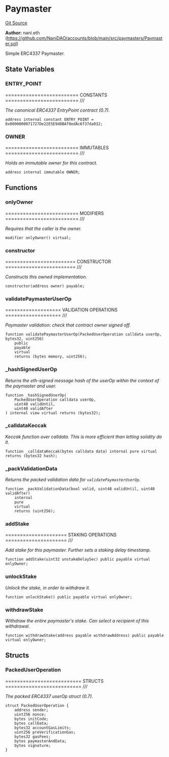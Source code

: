 # Paymaster
[Git Source](https://github.com/NaniDAO/accounts/blob/4fa25bf2c7729a2efb0aebee862ab87efef9e09e/src/paymasters/Paymaster.sol)

**Author:**
nani.eth (https://github.com/NaniDAO/accounts/blob/main/src/paymasters/Paymaster.sol)

Simple ERC4337 Paymaster.


## State Variables
### ENTRY_POINT
========================= CONSTANTS ========================= ///

*The canonical ERC4337 EntryPoint contract (0.7).*


```solidity
address internal constant ENTRY_POINT = 0x0000000071727De22E5E9d8BAf0edAc6f37da032;
```


### OWNER
========================= IMMUTABLES ========================= ///

*Holds an immutable owner for this contract.*


```solidity
address internal immutable OWNER;
```


## Functions
### onlyOwner

========================= MODIFIERS ========================= ///

*Requires that the caller is the owner.*


```solidity
modifier onlyOwner() virtual;
```

### constructor

======================== CONSTRUCTOR ======================== ///

*Constructs this owned implementation.*


```solidity
constructor(address owner) payable;
```

### validatePaymasterUserOp

=================== VALIDATION OPERATIONS =================== ///

*Paymaster validation: check that contract owner signed off.*


```solidity
function validatePaymasterUserOp(PackedUserOperation calldata userOp, bytes32, uint256)
    public
    payable
    virtual
    returns (bytes memory, uint256);
```

### _hashSignedUserOp

*Returns the eth-signed message hash of the userOp within the context of the paymaster and user.*


```solidity
function _hashSignedUserOp(
    PackedUserOperation calldata userOp,
    uint48 validUntil,
    uint48 validAfter
) internal view virtual returns (bytes32);
```

### _calldataKeccak

*Keccak function over calldata. This is more efficient than letting solidity do it.*


```solidity
function _calldataKeccak(bytes calldata data) internal pure virtual returns (bytes32 hash);
```

### _packValidationData

*Returns the packed validation data for `validatePaymasterUserOp`.*


```solidity
function _packValidationData(bool valid, uint48 validUntil, uint48 validAfter)
    internal
    pure
    virtual
    returns (uint256);
```

### addStake

===================== STAKING OPERATIONS ===================== ///

*Add stake for this paymaster. Further sets a staking delay timestamp.*


```solidity
function addStake(uint32 unstakeDelaySec) public payable virtual onlyOwner;
```

### unlockStake

*Unlock the stake, in order to withdraw it.*


```solidity
function unlockStake() public payable virtual onlyOwner;
```

### withdrawStake

*Withdraw the entire paymaster's stake. Can select a recipient of this withdrawal.*


```solidity
function withdrawStake(address payable withdrawAddress) public payable virtual onlyOwner;
```

## Structs
### PackedUserOperation
========================== STRUCTS ========================== ///

*The packed ERC4337 userOp struct (0.7).*


```solidity
struct PackedUserOperation {
    address sender;
    uint256 nonce;
    bytes initCode;
    bytes callData;
    bytes32 accountGasLimits;
    uint256 preVerificationGas;
    bytes32 gasFees;
    bytes paymasterAndData;
    bytes signature;
}
```

